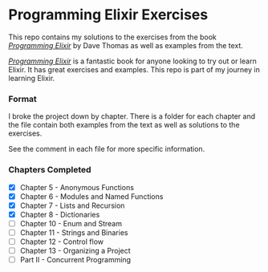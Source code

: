 # Programming Elixir Exercises

This repo contains my solutions to the exercises from the book [_Programming Elixir_](https://pragprog.com/book/elixir13/programming-elixir-1-3) by Dave Thomas as well as examples from the text.

[_Programming Elixir_](https://pragprog.com/book/elixir13/programming-elixir-1-3) is a fantastic
book for anyone looking to try out or learn Elixir. It has great exercises and examples. This
repo is part of my journey in learning Elixir.

### Format
I broke the project down by chapter. There is a folder for each chapter and the file contain both examples from the text as well as solutions to the exercises.

See the comment in each file for more specific information.

### Chapters Completed
- [x] Chapter 5 - Anonymous Functions
- [x] Chapter 6 - Modules and Named Functions
- [x] Chapter 7 - Lists and Recursion
- [x] Chapter 8 - Dictionaries
- [ ] Chapter 10 - Enum and Stream
- [ ] Chapter 11 - Strings and Binaries
- [ ] Chapter 12 - Control flow
- [ ] Chapter 13 - Organizing a Project
- [ ] Part II - Concurrent Programming
